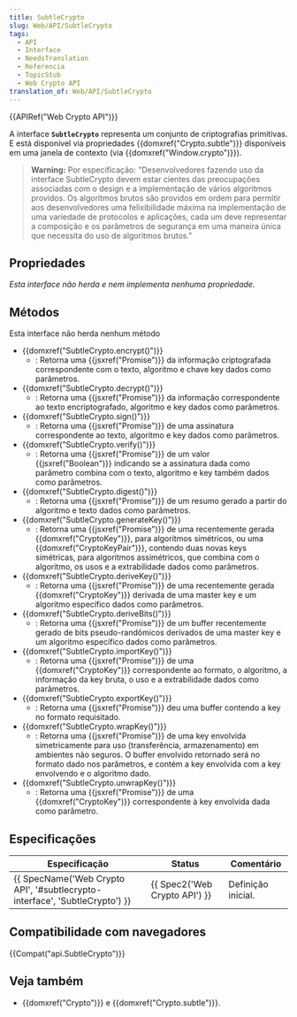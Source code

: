 ```yaml
---
title: SubtleCrypto
slug: Web/API/SubtleCrypto
tags:
  - API
  - Interface
  - NeedsTranslation
  - Referencia
  - TopicStub
  - Web Crypto API
translation_of: Web/API/SubtleCrypto
---
```

{{APIRef("Web Crypto API")}}

A interface **`SubtleCrypto`** representa um conjunto de criptografias primitivas. E está disponível via propriedades {{domxref("Crypto.subtle")}} disponíveis em uma janela de contexto (via {{domxref("Window.crypto")}}).

> **Warning:** Por especificação: "Desenvolvedores fazendo uso da interface SubtleCrypto devem estar cientes das preocupações associadas com o design e a implementação de vários algoritmos providos. Os algoritmos brutos são providos em ordem para permitir aos desenvolvedores uma felixibilidade máxima na implementação de uma variedade de protocolos e aplicações, cada um deve representar a composição e os parâmetros de segurança em uma maneira única que necessita do uso de algoritmos brutos."

## Propriedades

_Esta interface não herda e nem implementa nenhuma propriedade._

## Métodos

Esta interface não herda nenhum método

- {{domxref("SubtleCrypto.encrypt()")}}
  - : Retorna uma {{jsxref("Promise")}} da informação criptografada correspondente com o texto, algoritmo e chave key dados como parâmetros.
- {{domxref("SubtleCrypto.decrypt()")}}
  - : Retorna uma {{jsxref("Promise")}} da informação correspondente ao texto encriptografado, algoritmo e key dados como parâmetros.
- {{domxref("SubtleCrypto.sign()")}}
  - : Retorna uma {{jsxref("Promise")}} de uma assinatura correspondente ao texto, algoritmo e key dados como parâmetros.
- {{domxref("SubtleCrypto.verify()")}}
  - : Retorna uma {{jsxref("Promise")}} de um valor {{jsxref("Boolean")}} indicando se a assinatura dada como parâmetro combina com o texto, algoritmo e key também dados como parâmetros.
- {{domxref("SubtleCrypto.digest()")}}
  - : Retorna uma {{jsxref("Promise")}} de um resumo gerado a partir do algoritmo e texto dados como parâmetros.
- {{domxref("SubtleCrypto.generateKey()")}}
  - : Retorna uma {{jsxref("Promise")}} de uma recentemente gerada {{domxref("CryptoKey")}}, para algoritmos simétricos, ou uma {{domxref("CryptoKeyPair")}}, contendo duas novas keys simétricas, para algoritmos assimétricos, que combina com o algoritmo, os usos e a extrabilidade dados como parâmetros.
- {{domxref("SubtleCrypto.deriveKey()")}}
  - : Retorna uma {{jsxref("Promise")}} de uma recentemente gerada {{domxref("CryptoKey")}} derivada de uma master key e um algoritmo específico dados como parâmetros.
- {{domxref("SubtleCrypto.deriveBits()")}}
  - : Retorna uma {{jsxref("Promise")}} de um buffer recentemente gerado de bits pseudo-randômicos derivados de uma master key e um algoritmo específico dados como parâmetros.
- {{domxref("SubtleCrypto.importKey()")}}
  - : Retorna uma {{jsxref("Promise")}} de uma {{domxref("CryptoKey")}} correspondente ao formato, o algoritmo, a informação da key bruta, o uso e a extrabilidade dados como parâmetros.
- {{domxref("SubtleCrypto.exportKey()")}}
  - : Retorna uma {{jsxref("Promise")}} deu uma buffer contendo a key no formato requisitado.
- {{domxref("SubtleCrypto.wrapKey()")}}
  - : Retorna uma {{jsxref("Promise")}} de uma key envolvida simetricamente para uso (transferência, armazenamento) em ambientes não seguros. O buffer envolvido retornado será no formato dado nos parâmetros, e contém a key envolvida com a key envolvendo e o algoritmo dado.
- {{domxref("SubtleCrypto.unwrapKey()")}}
  - : Retorna uma {{jsxref("Promise")}} de uma {{domxref("CryptoKey")}} correspondente à key envolvida dada como parâmetro.

## Especificações

| Especificação                                                                                        | Status                                   | Comentário         |
| ---------------------------------------------------------------------------------------------------- | ---------------------------------------- | ------------------ |
| {{ SpecName('Web Crypto API', '#subtlecrypto-interface', 'SubtleCrypto') }} | {{ Spec2('Web Crypto API') }} | Definição inicial. |

## Compatibilidade com navegadores

{{Compat("api.SubtleCrypto")}}

## Veja também

- {{domxref("Crypto")}} e {{domxref("Crypto.subtle")}}.
